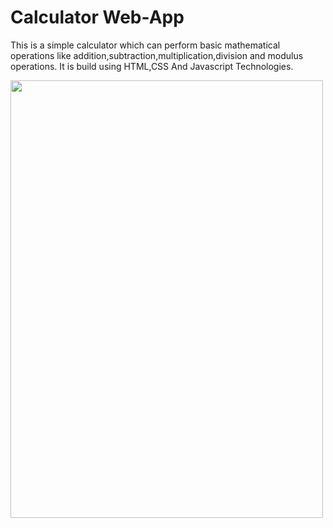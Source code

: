 # **Calculator Web-App**
This is a simple calculator which can perform basic mathematical operations like addition,subtraction,multiplication,division and modulus operations.
It is build using HTML,CSS And Javascript Technologies.

<img src="https://github.com/anshtrivediaiml/SIMPLE-CALCULATOR-/assets/120239120/d4fea3fb-a40d-4bc7-943e-4d845c763156" width="500" height="700">
